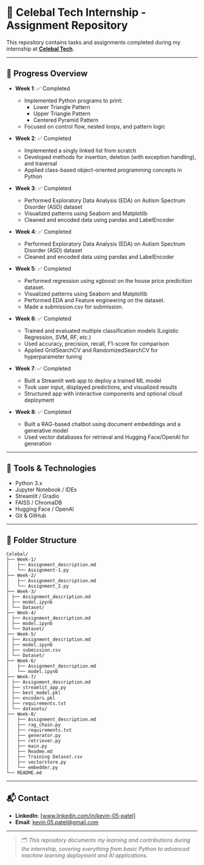 # 💼 Celebal Tech Internship - Assignment Repository

This repository contains tasks and assignments completed during my internship at [**Celebal Tech**](https://celebaltech.com/).

---

## 📅 Progress Overview

- **Week 1**: ✅ Completed  
  - Implemented Python programs to print:
    - Lower Triangle Pattern
    - Upper Triangle Pattern
    - Centered Pyramid Pattern  
  - Focused on control flow, nested loops, and pattern logic

- **Week 2**: ✅ Completed  
  - Implemented a singly linked list from scratch
  - Developed methods for insertion, deletion (with exception handling), and traversal
  - Applied class-based object-oriented programming concepts in Python

- **Week 3**: ✅ Completed  
  - Performed Exploratory Data Analysis (EDA) on Autism Spectrum Disorder (ASD) dataset
  - Visualized patterns using Seaborn and Matplotlib
  - Cleaned and encoded data using pandas and LabelEncoder

- **Week 4**: ✅ Completed  
  - Performed Exploratory Data Analysis (EDA) on Autism Spectrum Disorder (ASD) dataset
  - Cleaned and encoded data using pandas and LabelEncoder
    
- **Week 5**: ✅ Completed  
  - Performed regression using xgboost on the house price predicition dataset.
  - Visualized patterns using Seaborn and Matplotlib
  - Performed EDA and Feature engineering on the dataset.
  - Made a submission.csv for submission.
  
- **Week 6**: ✅ Completed  
  - Trained and evaluated multiple classification models (Logistic Regression, SVM, RF, etc.)
  - Used accuracy, precision, recall, F1-score for comparison
  - Applied GridSearchCV and RandomizedSearchCV for hyperparameter tuning

- **Week 7**: ✅ Completed  
  - Built a Streamlit web app to deploy a trained ML model
  - Took user input, displayed predictions, and visualized results
  - Structured app with interactive components and optional cloud deployment
    
- **Week 8**: ✅ Completed  
  - Built a RAG-based chatbot using document embeddings and a generative model
  - Used vector databases for retrieval and Hugging Face/OpenAI for generation

---

## 🧰 Tools & Technologies

- Python 3.x
- Jupyter Notebook / IDEs
- Streamlit / Gradio
- FAISS / ChromaDB
- Hugging Face / OpenAI
- Git & GitHub

---

## 📁 Folder Structure

```
Celebal/
├── Week-1/
│   ├── Assignment_description.md
│   └── Assignment-1.py
├── Week-2/
│   ├── Assignment_description.md
│   └── Assignment_2.py
├── Week-3/
│ ├── Assignment_description.md
│ ├── model.ipynb
│ └── Dataset/
├── Week-4/
│ ├── Assignment_description.md
│ ├── model.ipynb
│ └── Dataset/
├── Week-5/
│ ├── Assignment_description.md
│ ├── model.ipynb
│ ├── submission.csv
│ └── Dataset/
├── Week-6/
│   ├── Assignment_description.md
│   └── model.ipynb
├── Week-7/
│ ├── Assignment_description.md
│ ├── streamlit_app.py
│ ├── best_model.pkl
│ ├── encoders.pkl
│ ├── requirements.txt
│ └── datasets/
├── Week-8/
│   ├── Assignment_description.md
│   ├── rag_chain.py
│   ├── requirements.txt
│   ├── generator.py
│   ├── retriever.py
│   ├── main.py
│   ├── Readme.md
│   ├── Training Dataset.csv
│   ├── vectorstore.py
│   └── embedder.py
└── README.md
```

---

## 📬 Contact

- **LinkedIn**: [www.linkedin.com/in/kevin-05-patel]
- **Email**: kevin.05.patel@gmail.com

---

> 🗂 *This repository documents my learning and contributions during the internship, covering everything from basic Python to advanced machine learning deployment and AI applications.*
